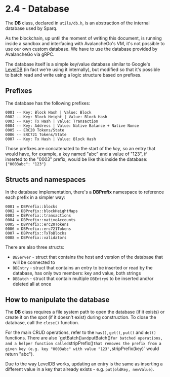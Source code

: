 # 2.4 - Database

The **DB** class, declared in `utils/db.h`, is an abstraction of the internal database used by Sparq.

As the blockchain, up until the moment of writing this document, is running inside a sandbox and interfacing with AvalancheGo's VM, it's not possible to use our own custom database. We have to use the database provided by AvalancheGo via gRPC.

The database itself is a simple key/value database similar to Google's [LevelDB](https://github.com/google/leveldb) (in fact we're using it internally), but modified so that it's possible to batch read and write using a logic structure based on prefixes.

## Prefixes

The database has the following prefixes:

```
0001 -- Key: Block Hash | Value: Block
0002 -- Key: Block Height | Value: Block Hash
0003 -- Key: Tx Hash | Value: Transaction
0004 -- Key: Address | Value: Native Balance + Native Nonce
0005 -- ERC20 Tokens/State
0006 -- ERC721 Tokens/State
0007 -- Key: Tx Hash | Value: Block Hash
```

Those prefixes are concatenated to the start of the *key*, so an entry that would have, for example, a key named "abc" and a value of "123", if inserted to the "0003" prefix, would be like this inside the database: `{"0003abc": "123"}`

## Structs and namespaces

In the database implementation, there's a **DBPrefix** namespace to reference each prefix in a simpler way:

```
0001 = DBPrefix::blocks
0002 = DBPrefix::blockHeightMaps
0003 = DBPrefix::transactions
0004 = DBPrefix::nativeAccounts
0005 = DBPrefix::erc20Tokens
0006 = DBPrefix::erc721Tokens
0007 = DBPrefix::TxToBlocks
0008 = DBPrefix::validators
```

There are also three structs:

* `DBServer` - struct that contains the host and version of the database that will be connected to
* `DBEntry` - struct that contains an entry to be inserted or read by the database, has only two members: key and value, both strings
* `DBBatch` - struct that contain multiple `DBEntry`s to be inserted and/or deleted all at once

## How to manipulate the database

The **DB** class requires a file system path to open the database (if it exists) or create it on the spot (if it doesn't exist) during construction. To close the database, call the `close()` function.

For the main CRUD operations, refer to the `has()`, `get()`, `put()` and `del()` functions. There are also ´getBatch()` and `putBatch()` for batched operations, and a helper function called `stripPrefix()` that removes the prefix from a given key (e.g. key "0003abc" with value "123", `stripPrefix(key)` would return "abc").

Due to the way LevelDB works, updating an entry is the same as inserting a different value in a key that already exists - e.g. `put(oldKey, newValue)`.

